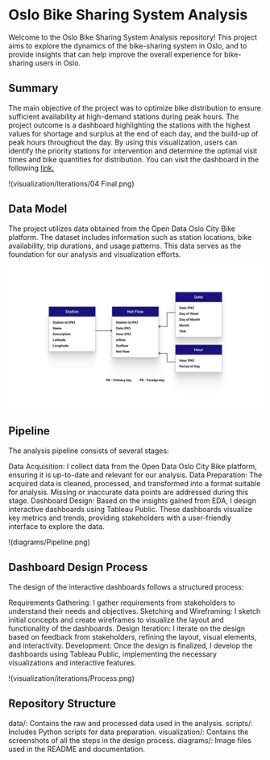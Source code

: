 # Oslo Bike Sharing System Analysis
Welcome to the Oslo Bike Sharing System Analysis repository! This project aims to explore the dynamics of the bike-sharing system in Oslo, and to provide insights that can help improve the overall experience for bike-sharing users in Oslo.

## Summary
The main objective of the project was to optimize bike distribution to ensure sufficient availability at high-demand stations during peak hours. The project outcome is a dashboard highlighting the stations with the highest values for shortage and surplus at the end of each day, and the build-up of peak hours throughout the day. By using this visualization, users can identify the priority stations for intervention and determine the optimal visit times and bike quantities for distribution. You can visit the dashboard in the following [link.](https://public.tableau.com/app/profile/munozdataviz/viz/OsloBikeShare/NetFlow)

!(visualization/iterations/04 Final.png)


## Data Model
The project utilizes data obtained from the Open Data Oslo City Bike platform. The dataset includes information such as station locations, bike availability, trip durations, and usage patterns. This data serves as the foundation for our analysis and visualization efforts.

![Data Model](diagrams/DataModel.png)

## Pipeline
The analysis pipeline consists of several stages:

Data Acquisition: I collect data from the Open Data Oslo City Bike platform, ensuring it is up-to-date and relevant for our analysis.
Data Preparation: The acquired data is cleaned, processed, and transformed into a format suitable for analysis. Missing or inaccurate data points are addressed during this stage.
Dashboard Design: Based on the insights gained from EDA, I design interactive dashboards using Tableau Public. These dashboards visualize key metrics and trends, providing stakeholders with a user-friendly interface to explore the data.

!(diagrams/Pipeline.png)

## Dashboard Design Process
The design of the interactive dashboards follows a structured process:

Requirements Gathering: I gather requirements from stakeholders to understand their needs and objectives.
Sketching and Wireframing: I sketch initial concepts and create wireframes to visualize the layout and functionality of the dashboards.
Design Iteration: I iterate on the design based on feedback from stakeholders, refining the layout, visual elements, and interactivity.
Development: Once the design is finalized, I develop the dashboards using Tableau Public, implementing the necessary visualizations and interactive features.

!(visualization/iterations/Process.png)

## Repository Structure
data/: Contains the raw and processed data used in the analysis.
scripts/: Includes Python scripts for data preparation.
visualization/: Contains the screenshots of all the steps in the design process.
diagrams/: Image files used in the README and documentation.
